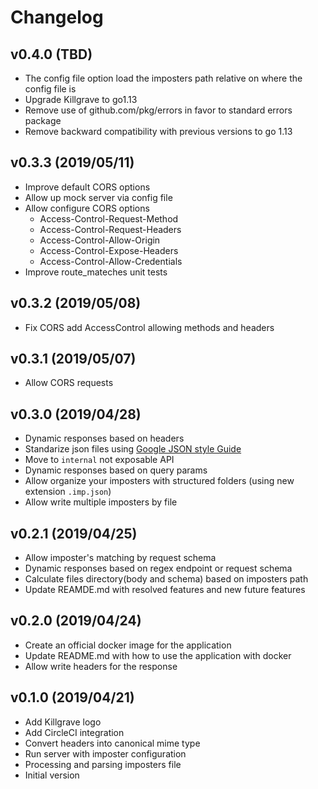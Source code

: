 # Changelog

## v0.4.0 (TBD)
* The config file option load the imposters path relative on where the config file is
* Upgrade Killgrave to go1.13
* Remove use of github.com/pkg/errors in favor to standard errors package
* Remove backward compatibility with previous versions to go 1.13

## v0.3.3 (2019/05/11)

* Improve default CORS options
* Allow up mock server via config file
* Allow configure CORS options
  * Access-Control-Request-Method
  * Access-Control-Request-Headers
  * Access-Control-Allow-Origin
  * Access-Control-Expose-Headers
  * Access-Control-Allow-Credentials
* Improve route_mateches unit tests

## v0.3.2 (2019/05/08)

* Fix CORS add AccessControl allowing methods and headers

## v0.3.1 (2019/05/07)

* Allow CORS requests

## v0.3.0 (2019/04/28)

* Dynamic responses based on headers
* Standarize json files using [Google JSON style Guide](https://google.github.io/styleguide/jsoncstyleguide.xml)
* Move to `internal` not exposable API
* Dynamic responses based on query params
* Allow organize your imposters with structured folders (using new extension `.imp.json`)
* Allow write multiple imposters by file

## v0.2.1 (2019/04/25)

* Allow imposter's matching by request schema
* Dynamic responses based on regex endpoint or request schema
* Calculate files directory(body and schema) based on imposters path
* Update REAMDE.md with resolved features and new future features

## v0.2.0 (2019/04/24)

* Create an official docker image for the application
* Update README.md with how to use the application with docker
* Allow write headers for the response

## v0.1.0 (2019/04/21)

* Add Killgrave logo
* Add CircleCI integration
* Convert headers into canonical mime type
* Run server with imposter configuration
* Processing and parsing imposters file
* Initial version
